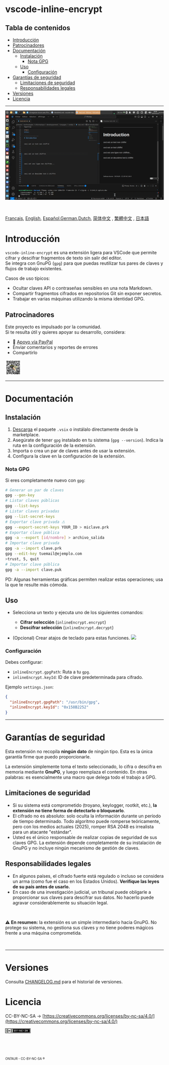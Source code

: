 vscode-inline-encrypt
==========

## Tabla de contenidos
- [Introducción](#introducción)  
- [Patrocinadores](#patrocinadores)  
- [Documentación](#documentación)
  - [Instalación](#instalación)
    - [Nota GPG](#nota-gpg)
  - [Uso](#uso)
    - [Configuración](#configuración)
- [Garantías de seguridad](#garantías-de-seguridad)
  - [Limitaciones de seguridad](#limitaciones-de-seguridad)
  - [Responsabilidades legales](#responsabilidades-legales)
- [Versiones](#versiones)
- [Licencia](#licencia)

---

![demo](../assets/capture.gif)

&nbsp;

[Français](README.FR.md), [English](../README.md), [Español](README.ES.md),[German](README.DE.md),[Dutch](README.NL.md), [简体中文](README.CN.md) , [繁體中文](README.TW.md) , [日本語](README.JP.md)


# Introducción
`vscode-inline-encrypt` es una extensión ligera para VSCode que permite cifrar y descifrar fragmentos de texto sin salir del editor.  
Se integra con GnuPG (`gpg`) para que puedas reutilizar tus pares de claves y flujos de trabajo existentes.

Casos de uso típicos:

- Ocultar claves API o contraseñas sensibles en una nota Markdown.  
- Compartir fragmentos cifrados en repositorios Git sin exponer secretos.  
- Trabajar en varias máquinas utilizando la misma identidad GPG.  


## Patrocinadores
Este proyecto es impulsado por la comunidad.  
Si te resulta útil y quieres apoyar su desarrollo, considera:  
-  :beers: [Apoyo vía PayPal](https://www.paypal.com/donate/?hosted_button_id=59CQFU7TNSWP2)  
-  Enviar comentarios y reportes de errores  
-  Compartirlo  

[<img src="../assets/don_paypal.png" width="50"/>](../assets/don_paypal.png)  


---

# Documentación

## Instalación

1. [Descarga](https://github.com/extenebrisadlucem/vscode-inline-encrypt/releases) el paquete `.vsix` o instálalo directamente desde la marketplace.  
2. Asegúrate de tener `gpg` instalado en tu sistema (`gpg --version`). Indica la ruta en la configuración de la extensión.  
3. Importa o crea un par de claves antes de usar la extensión.  
4. Configura la clave en la configuración de la extensión.  

### Nota GPG
Si eres completamente nuevo con `gpg`:  
```bash
# Generar un par de claves
gpg --gen-key  
# Listar claves públicas
gpg --list-keys  
# Listar claves privadas
gpg --list-secret-keys 
# Exportar clave privada ⚠
gpg --export-secret-keys YOUR_ID > miclave.prk
# Exportar clave pública
gpg -a --export [id/nombre] > archivo_salida
# Importar clave privada
gpg -a --import clave.prk
gpg --edit-key tuemail@ejemplo.com
>trust, 5, quit
# Importar clave pública
gpg -a --import clave.puk
````

PD: Algunas herramientas gráficas permiten realizar estas operaciones; usa la que te resulte más cómoda.

## Uso

* Selecciona un texto y ejecuta uno de los siguientes comandos:

  * **Cifrar selección** (`inlineEncrypt.encrypt`)
  * **Descifrar selección** (`inlineEncrypt.decrypt`)
* (Opcional) Crear atajos de teclado para estas funciones.
  ![](assets/key_shortcut.jpg)

### Configuración

Debes configurar:

* `inlineEncrypt.gpgPath`: Ruta a tu `gpg`.
* `inlineEncrypt.keyId`: ID de clave predeterminada para cifrado.

Ejemplo `settings.json`:

```json
{
  "inlineEncrypt.gpgPath": "/usr/bin/gpg",
  "inlineEncrypt.keyId": "0x158B2252"
}
```
---

# Garantías de seguridad

Esta extensión no recopila **ningún dato** de ningún tipo. Esta es la única garantía firme que puedo proporcionarle.

La extensión simplemente toma el texto seleccionado, lo cifra o descifra en memoria mediante **GnuPG**, y luego reemplaza el contenido.
En otras palabras: es esencialmente una macro que delega todo el trabajo a GPG.

## Limitaciones de seguridad

* Si su sistema está comprometido (troyano, keylogger, rootkit, etc.), **la extensión no tiene forma de detectarlo o bloquearlo**.
* El cifrado no es absoluto: solo oculta la información durante un período de tiempo determinado. Todo algoritmo puede romperse teóricamente, pero con los medios actuales (2025), romper RSA 2048 es irrealista para un atacante "estándar".
* Usted es el único responsable de realizar copias de seguridad de sus claves GPG. La extensión depende completamente de su instalación de GnuPG y no incluye ningún mecanismo de gestión de claves.

## Responsabilidades legales

* En algunos países, el cifrado fuerte está regulado o incluso se considera un arma (como fue el caso en los Estados Unidos). **Verifique las leyes de su país antes de usarlo.**
* En caso de una investigación judicial, un tribunal puede obligarle a proporcionar sus claves para descifrar sus datos. No hacerlo puede agravar considerablemente su situación legal.

&nbsp;

⚠️ **En resumen:** la extensión es un simple intermediario hacia GnuPG. No protege su sistema, no gestiona sus claves y no tiene poderes mágicos frente a una máquina comprometida.

&nbsp;

---

# Versiones

Consulta [CHANGELOG.md](changelog.md) para el historial de versiones.

# Licencia

CC-BY-NC-SA -> [https://creativecommons.org/licenses/by-nc-sa/4.0/](https://creativecommons.org/licenses/by-nc-sa/4.0/)

<a rel="license" href="http://creativecommons.org/licenses/by-nc-sa/4.0/">
<img alt="Licencia Creative Commons" style="border-width:0" src="../assets/Cc-by-nc-sa_icon.png" /></a>

<br><br><br> <sub><small>ON7AUR - CC-BY-NC-SA ®</small></sub>

